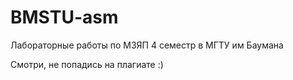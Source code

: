 # BMSTU-asm

Лабораторные работы по МЗЯП 4 семестр в МГТУ им Баумана

Смотри, не попадись на плагиате :)

